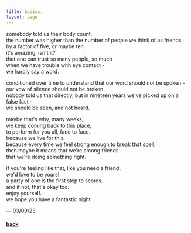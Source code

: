 ```yaml
---
title: bodies.
layout: page
---
```


somebody told us their body count.\
the number was higher than the number of people we think of as friends\
by a factor of five, or maybe ten.\
it's amazing, isn't it?\
that one can trust so many people, so much\
when we have trouble with eye contact -\
we hardly say a word.

conditioned over time to understand that our word should not be spoken -\
our vow of silence should not be broken.\
nobody told us that directly, but in nineteen years we've picked up on a false fact -\
we should be seen, and not heard.

maybe that's why, many weeks,\
we keep coming back to this place,\
to perform for you all, face to face.\
because we live for this.\
because every time we feel strong enough to break that spell,\
then maybe it means that we're among friends -\
that we're doing something right.

if you're feeling like that, like you need a friend,\
we'd love to be yours!\
a party of one is the first step to scores.\
and if not, that's okay too.\
enjoy yourself.\
we hope you have a fantastic night.

&mdash; 03/09/23

#### [back](index)
